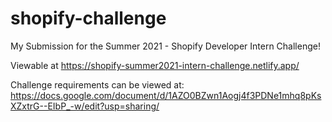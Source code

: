 # shopify-challenge

My Submission for the Summer 2021 - Shopify Developer Intern Challenge!

Viewable at https://shopify-summer2021-intern-challenge.netlify.app/

Challenge requirements can be viewed at: https://docs.google.com/document/d/1AZO0BZwn1Aogj4f3PDNe1mhq8pKsXZxtrG--EIbP_-w/edit?usp=sharing/
